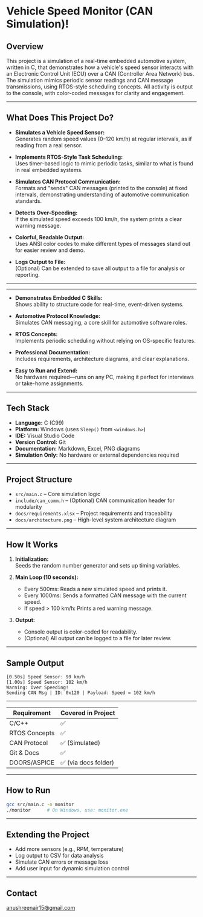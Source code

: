 # Vehicle Speed Monitor (CAN Simulation)!

## Overview

This project is a simulation of a real-time embedded automotive system, written in C, that demonstrates how a vehicle's speed sensor interacts with an Electronic Control Unit (ECU) over a CAN (Controller Area Network) bus. The simulation mimics periodic sensor readings and CAN message transmissions, using RTOS-style scheduling concepts. All activity is output to the console, with color-coded messages for clarity and engagement.

---

## What Does This Project Do?

- **Simulates a Vehicle Speed Sensor:**  
  Generates random speed values (0–120 km/h) at regular intervals, as if reading from a real sensor.

- **Implements RTOS-Style Task Scheduling:**  
  Uses timer-based logic to mimic periodic tasks, similar to what is found in real embedded systems.

- **Simulates CAN Protocol Communication:**  
  Formats and "sends" CAN messages (printed to the console) at fixed intervals, demonstrating understanding of automotive communication standards.

- **Detects Over-Speeding:**  
  If the simulated speed exceeds 100 km/h, the system prints a clear warning message.

- **Colorful, Readable Output:**  
  Uses ANSI color codes to make different types of messages stand out for easier review and demo.

- **Logs Output to File:**  
  (Optional) Can be extended to save all output to a file for analysis or reporting.

---

__________________________________________________________________________________________________

- **Demonstrates Embedded C Skills:**  
  Shows ability to structure code for real-time, event-driven systems.

- **Automotive Protocol Knowledge:**  
  Simulates CAN messaging, a core skill for automotive software roles.

- **RTOS Concepts:**  
  Implements periodic scheduling without relying on OS-specific features.

- **Professional Documentation:**  
  Includes requirements, architecture diagrams, and clear explanations.

- **Easy to Run and Extend:**  
  No hardware required—runs on any PC, making it perfect for interviews or take-home assignments.

---

## Tech Stack

- **Language:** C (C99)
- **Platform:** Windows (uses `Sleep()` from `<windows.h>`)
- **IDE:** Visual Studio Code
- **Version Control:** Git
- **Documentation:** Markdown, Excel, PNG diagrams
- **Simulation Only:** No hardware or external dependencies required

---

## Project Structure

- `src/main.c` – Core simulation logic
- `include/can_comm.h` – (Optional) CAN communication header for modularity
- `docs/requirements.xlsx` – Project requirements and traceability
- `docs/architecture.png` – High-level system architecture diagram

---

## How It Works

1. **Initialization:**  
   Seeds the random number generator and sets up timing variables.

2. **Main Loop (10 seconds):**  
   - Every 500ms: Reads a new simulated speed and prints it.
   - Every 1000ms: Sends a formatted CAN message with the current speed.
   - If speed > 100 km/h: Prints a red warning message.

3. **Output:**  
   - Console output is color-coded for readability.
   - (Optional) All output can be logged to a file for later review.

---

## Sample Output

```
[0.50s] Speed Sensor: 99 km/h
[1.00s] Speed Sensor: 102 km/h
Warning: Over Speeding!
Sending CAN Msg | ID: 0x120 | Payload: Speed = 102 km/h
```

---



| Requirement | Covered in Project |
|----------------|--------------------|
| C/C++ | ✅ |
| RTOS Concepts | ✅ |
| CAN Protocol | ✅ (Simulated) |
| Git & Docs | ✅ |
| DOORS/ASPICE | ✅ (via docs folder) |

---

## How to Run

```bash
gcc src/main.c -o monitor
./monitor      # On Windows, use: monitor.exe
```

-----------------------------------------------------------------------------------------------------------------------------

## Extending the Project

- Add more sensors (e.g., RPM, temperature)
- Log output to CSV for data analysis
- Simulate CAN errors or message loss
- Add user input for dynamic simulation control

---

## Contact
anushreenair15@gmail.com
